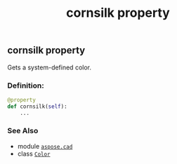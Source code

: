 ﻿---
title: cornsilk property
second_title: Aspose.CAD for Python via .NET API References
description: 
type: docs
weight: 340
url: /python-net/aspose.cad/color/cornsilk/
is_root: false
---

## cornsilk property


Gets a system-defined color.
### Definition:
```python
@property
def cornsilk(self):
    ...
```

### See Also
* module [`aspose.cad`](../../)
* class [`Color`](/cad/python-net/aspose.cad/color)
